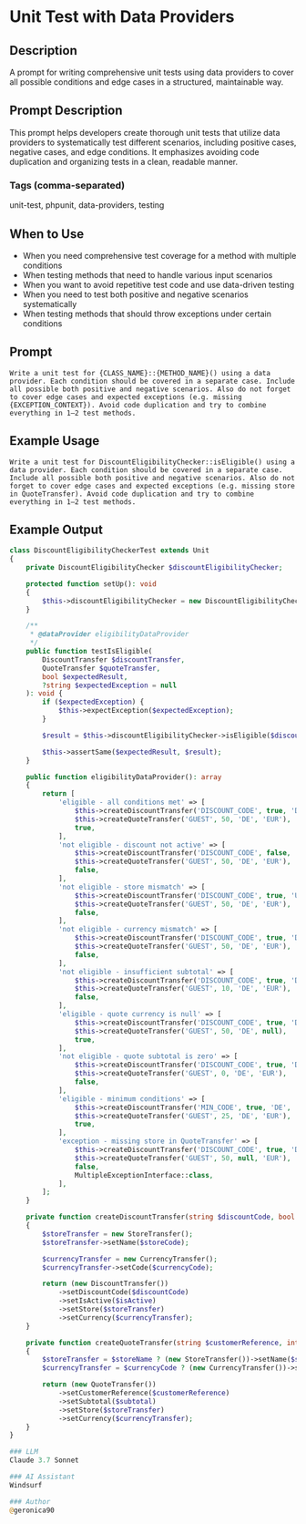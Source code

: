 # Unit Test with Data Providers

## Description

A prompt for writing comprehensive unit tests using data providers to cover all possible conditions and edge cases in a structured, maintainable way.

## Prompt Description

This prompt helps developers create thorough unit tests that utilize data providers to systematically test different scenarios, including positive cases, negative cases, and edge conditions. It emphasizes avoiding code duplication and organizing tests in a clean, readable manner.

### Tags (comma-separated)
unit-test, phpunit, data-providers, testing

## When to Use

- When you need comprehensive test coverage for a method with multiple conditions
- When testing methods that need to handle various input scenarios
- When you want to avoid repetitive test code and use data-driven testing
- When you need to test both positive and negative scenarios systematically
- When testing methods that should throw exceptions under certain conditions

## Prompt

```text
Write a unit test for {CLASS_NAME}::{METHOD_NAME}() using a data provider. Each condition should be covered in a separate case. Include all possible both positive and negative scenarios. Also do not forget to cover edge cases and expected exceptions (e.g. missing {EXCEPTION_CONTEXT}). Avoid code duplication and try to combine everything in 1–2 test methods.
```

## Example Usage

```text
Write a unit test for DiscountEligibilityChecker::isEligible() using a data provider. Each condition should be covered in a separate case. Include all possible both positive and negative scenarios. Also do not forget to cover edge cases and expected exceptions (e.g. missing store in QuoteTransfer). Avoid code duplication and try to combine everything in 1–2 test methods.
```

## Example Output

```php
class DiscountEligibilityCheckerTest extends Unit
{
    private DiscountEligibilityChecker $discountEligibilityChecker;

    protected function setUp(): void
    {
        $this->discountEligibilityChecker = new DiscountEligibilityChecker();
    }

    /**
     * @dataProvider eligibilityDataProvider
     */
    public function testIsEligible(
        DiscountTransfer $discountTransfer,
        QuoteTransfer $quoteTransfer,
        bool $expectedResult,
        ?string $expectedException = null
    ): void {
        if ($expectedException) {
            $this->expectException($expectedException);
        }

        $result = $this->discountEligibilityChecker->isEligible($discountTransfer, $quoteTransfer);

        $this->assertSame($expectedResult, $result);
    }

    public function eligibilityDataProvider(): array
    {
        return [
            'eligible - all conditions met' => [
                $this->createDiscountTransfer('DISCOUNT_CODE', true, 'DE', 'EUR'),
                $this->createQuoteTransfer('GUEST', 50, 'DE', 'EUR'),
                true,
            ],
            'not eligible - discount not active' => [
                $this->createDiscountTransfer('DISCOUNT_CODE', false, 'DE', 'EUR'),
                $this->createQuoteTransfer('GUEST', 50, 'DE', 'EUR'),
                false,
            ],
            'not eligible - store mismatch' => [
                $this->createDiscountTransfer('DISCOUNT_CODE', true, 'US', 'USD'),
                $this->createQuoteTransfer('GUEST', 50, 'DE', 'EUR'),
                false,
            ],
            'not eligible - currency mismatch' => [
                $this->createDiscountTransfer('DISCOUNT_CODE', true, 'DE', 'USD'),
                $this->createQuoteTransfer('GUEST', 50, 'DE', 'EUR'),
                false,
            ],
            'not eligible - insufficient subtotal' => [
                $this->createDiscountTransfer('DISCOUNT_CODE', true, 'DE', 'EUR'),
                $this->createQuoteTransfer('GUEST', 10, 'DE', 'EUR'),
                false,
            ],
            'eligible - quote currency is null' => [
                $this->createDiscountTransfer('DISCOUNT_CODE', true, 'DE', 'EUR'),
                $this->createQuoteTransfer('GUEST', 50, 'DE', null),
                true,
            ],
            'not eligible - quote subtotal is zero' => [
                $this->createDiscountTransfer('DISCOUNT_CODE', true, 'DE', 'EUR'),
                $this->createQuoteTransfer('GUEST', 0, 'DE', 'EUR'),
                false,
            ],
            'eligible - minimum conditions' => [
                $this->createDiscountTransfer('MIN_CODE', true, 'DE', 'EUR'),
                $this->createQuoteTransfer('GUEST', 25, 'DE', 'EUR'),
                true,
            ],
            'exception - missing store in QuoteTransfer' => [
                $this->createDiscountTransfer('DISCOUNT_CODE', true, 'DE', 'EUR'),
                $this->createQuoteTransfer('GUEST', 50, null, 'EUR'),
                false,
                MultipleExceptionInterface::class,
            ],
        ];
    }

    private function createDiscountTransfer(string $discountCode, bool $isActive, ?string $storeCode, ?string $currencyCode): DiscountTransfer
    {
        $storeTransfer = new StoreTransfer();
        $storeTransfer->setName($storeCode);

        $currencyTransfer = new CurrencyTransfer();
        $currencyTransfer->setCode($currencyCode);

        return (new DiscountTransfer())
            ->setDiscountCode($discountCode)
            ->setIsActive($isActive)
            ->setStore($storeTransfer)
            ->setCurrency($currencyTransfer);
    }

    private function createQuoteTransfer(string $customerReference, int $subtotal, ?string $storeName, ?string $currencyCode): QuoteTransfer
    {
        $storeTransfer = $storeName ? (new StoreTransfer())->setName($storeName) : null;
        $currencyTransfer = $currencyCode ? (new CurrencyTransfer())->setCode($currencyCode) : null;

        return (new QuoteTransfer())
            ->setCustomerReference($customerReference)
            ->setSubtotal($subtotal)
            ->setStore($storeTransfer)
            ->setCurrency($currencyTransfer);
    }
}

### LLM
Claude 3.7 Sonnet

### AI Assistant
Windsurf

### Author
@geronica90
